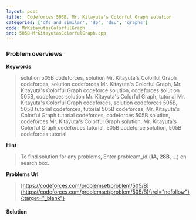 ```yaml
---
layout: post
title:  Codeforces 505B. Mr. Kitayuta's Colorful Graph solution
categories: ['dfs and similar', 'dp', 'dsu', 'graphs']
code: MrKitayutasColorfulGraph
src: 505B-MrKitayutasColorfulGraph.cpp
---
```

### **Problem overviews**

**Keywords**
> solution 505B codeforces, solution Mr. Kitayuta's Colorful Graph codeforces, solution codeforces Mr. Kitayuta's Colorful Graph, Mr. Kitayuta's Colorful Graph codeforce solution, codeforces solution 505B, codeforces solution Mr. Kitayuta's Colorful Graph, tutorial Mr. Kitayuta's Colorful Graph codeforces, solution codeforces 505B, 505B tutorial codeforces, tutorial 505B codeforces, Mr. Kitayuta's Colorful Graph tutorial codeforces, codeforces 505B solution, codeforces Mr. Kitayuta's Colorful Graph solution, Mr. Kitayuta's Colorful Graph codeforces tutorial, 505B codeforce solution, 505B codeforces tutorial

**Hint**
> To find solution for any problems, Enter probleam_id (**1A, 28B**, ...) on search box. 

**Problems Url**
> [https://codeforces.com/problemset/problem/505/B](https://codeforces.com/problemset/problem/505/B){:rel="nofollow"}{:target="_blank"}

#### **Solution**



